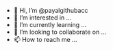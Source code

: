 - 👋 Hi, I’m @payalgithubacc
- 👀 I’m interested in ...
- 🌱 I’m currently learning ...
- 💞️ I’m looking to collaborate on ...
- 📫 How to reach me ...

<!---
payalgithubacc/payalgithubacc is a ✨ special ✨ repository because its `README.md` (this file) appears on your GitHub profile.
You can click the Preview link to take a look at your changes.
--->
